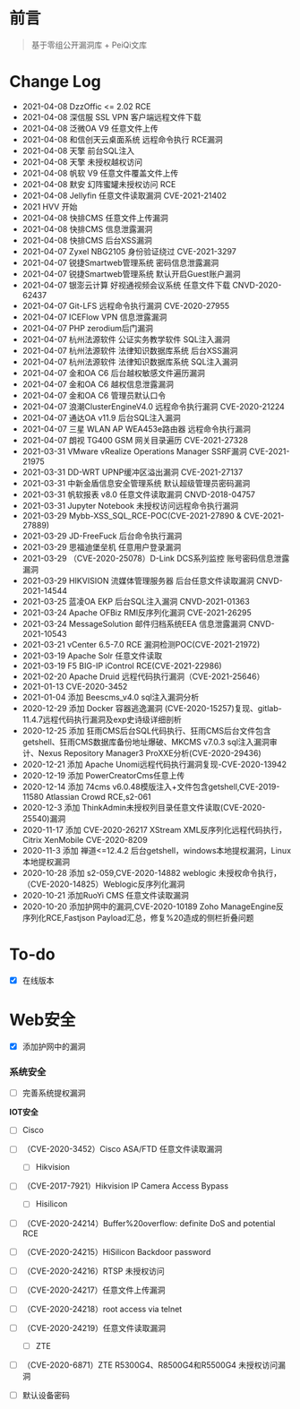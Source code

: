 # 前言


> 基于零组公开漏洞库 + PeiQi文库

# Change Log

* 2021-04-08 DzzOffic <= 2.02 RCE
* 2021-04-08 深信服 SSL VPN 客户端远程文件下载
* 2021-04-08 泛微OA V9 任意文件上传
* 2021-04-08 和信创天云桌面系统 远程命令执行 RCE漏洞
* 2021-04-08 天擎 前台SQL注入
* 2021-04-08 天擎 未授权越权访问
* 2021-04-08 帆软 V9 任意文件覆盖文件上传
* 2021-04-08 默安 幻阵蜜罐未授权访问 RCE
* 2021-04-08 Jellyfin 任意文件读取漏洞 CVE-2021-21402
* 2021 HVV 开始
* 2021-04-08 快排CMS 任意文件上传漏洞
* 2021-04-08 快排CMS 信息泄露漏洞
* 2021-04-08 快排CMS 后台XSS漏洞
* 2021-04-07 Zyxel NBG2105 身份验证绕过 CVE-2021-3297
* 2021-04-07 锐捷Smartweb管理系统 密码信息泄露漏洞
* 2021-04-07 锐捷Smartweb管理系统 默认开启Guest账户漏洞
* 2021-04-07 银澎云计算 好视通视频会议系统 任意文件下载 CNVD-2020-62437
* 2021-04-07 Git-LFS 远程命令执行漏洞 CVE-2020-27955
* 2021-04-07 ICEFlow VPN 信息泄露漏洞
* 2021-04-07 PHP zerodium后门漏洞
* 2021-04-07 杭州法源软件 公证实务教学软件 SQL注入漏洞
* 2021-04-07 杭州法源软件 法律知识数据库系统 后台XSS漏洞
* 2021-04-07 杭州法源软件 法律知识数据库系统 SQL注入漏洞
* 2021-04-07 金和OA C6 后台越权敏感文件遍历漏洞
* 2021-04-07 金和OA C6 越权信息泄露漏洞
* 2021-04-07 金和OA C6 管理员默认口令
* 2021-04-07 浪潮ClusterEngineV4.0 远程命令执行漏洞 CVE-2020-21224
* 2021-04-07 通达OA v11.9 后台SQL注入漏洞
* 2021-04-07 三星 WLAN AP WEA453e路由器 远程命令执行漏洞
* 2021-04-07 朗视 TG400 GSM 网关目录遍历 CVE-2021-27328
* 2021-03-31 VMware vRealize Operations Manager SSRF漏洞 CVE-2021-21975
* 2021-03-31 DD-WRT UPNP缓冲区溢出漏洞 CVE-2021-27137
* 2021-03-31 中新金盾信息安全管理系统 默认超级管理员密码漏洞
* 2021-03-31 帆软报表 v8.0 任意文件读取漏洞 CNVD-2018-04757
* 2021-03-31 Jupyter Notebook 未授权访问远程命令执行漏洞
* 2021-03-29 Mybb-XSS_SQL_RCE-POC(CVE-2021-27890 & CVE-2021-27889)
* 2021-03-29 JD-FreeFuck 后台命令执行漏洞
* 2021-03-29 思福迪堡垒机 任意⽤户登录漏洞
* 2021-03-29 （CVE-2020-25078）D-Link DCS系列监控 账号密码信息泄露漏洞
* 2021-03-29 HIKVISION 流媒体管理服务器 后台任意文件读取漏洞 CNVD-2021-14544
* 2021-03-25 蓝凌OA EKP 后台SQL注入漏洞 CNVD-2021-01363
* 2021-03-24 Apache OFBiz RMI反序列化漏洞 CVE-2021-26295
* 2021-03-24 MessageSolution 邮件归档系统EEA 信息泄露漏洞 CNVD-2021-10543
* 2021-03-21 vCenter 6.5-7.0 RCE 漏洞检测POC(CVE-2021-21972)
* 2021-03-19 Apache Solr 任意文件读取
* 2021-03-19 F5 BIG-IP iControl RCE(CVE-2021-22986)
* 2021-02-20 Apache Druid 远程代码执行漏洞（CVE-2021-25646）
* 2021-01-13 CVE-2020-3452
* 2021-01-04 添加 Beescms_v4.0 sql注入漏洞分析
* 2020-12-29 添加 Docker 容器逃逸漏洞 (CVE-2020-15257)复现、gitlab-11.4.7远程代码执行漏洞及exp史诗级详细剖析
* 2020-12-25 添加 狂雨CMS后台SQL代码执行、狂雨CMS后台文件包含getshell、狂雨CMS数据库备份地址爆破、MKCMS v7.0.3 sql注入漏洞审计、Nexus Repository Manager3 ProXXE分析(CVE-2020-29436)
* 2020-12-21 添加 Apache Unomi远程代码执行漏洞复现-CVE-2020-13942
* 2020-12-19 添加 PowerCreatorCms任意上传
* 2020-12-14 添加 74cms v6.0.48模版注入+文件包含getshell,CVE-2019-11580 Atlassian Crowd RCE,s2-061
* 2020-12-3 添加 ThinkAdmin未授权列目录任意文件读取(CVE-2020-25540)漏洞
* 2020-11-17 添加 CVE-2020-26217 XStream XML反序列化远程代码执行，Citrix XenMobile CVE-2020-8209
* 2020-11-3 添加 禅道<=12.4.2 后台getshell，windows本地提权漏洞，Linux本地提权漏洞
* 2020-10-28 添加 s2-059,CVE-2020-14882 weblogic 未授权命令执行，（CVE-2020-14825）Weblogic反序列化漏洞
* 2020-10-21 添加RuoYi CMS 任意文件读取漏洞
* 2020-10-20 添加护网中的漏洞,CVE-2020-10189 Zoho ManageEngine反序列化RCE,Fastjson Payload汇总，修复%20造成的侧栏折叠问题

# To-do

- [x] 在线版本 

# Web安全

- [x] 添加护网中的漏洞

### 系统安全

- [ ] 完善系统提权漏洞


**IOT安全**

- [ ]  Cisco

- [ ] （CVE-2020-3452）Cisco ASA/FTD 任意文件读取漏洞

  - [ ]  Hikvision

- [ ] （CVE-2017-7921）Hikvision IP Camera Access Bypass

  - [ ]  Hisilicon

- [ ] （CVE-2020-24214）Buffer%20overflow: definite DoS and potential RCE

- [ ] （CVE-2020-24215）HiSilicon Backdoor password

- [ ] （CVE-2020-24216）RTSP 未授权访问

- [ ] （CVE-2020-24217）任意文件上传漏洞

- [ ] （CVE-2020-24218）root access via telnet

- [ ] （CVE-2020-24219）任意文件读取漏洞

  

  - [ ]  ZTE

- [ ] （CVE-2020-6871）ZTE R5300G4、R8500G4和R5500G4 未授权访问漏洞

  

- [ ] 默认设备密码
